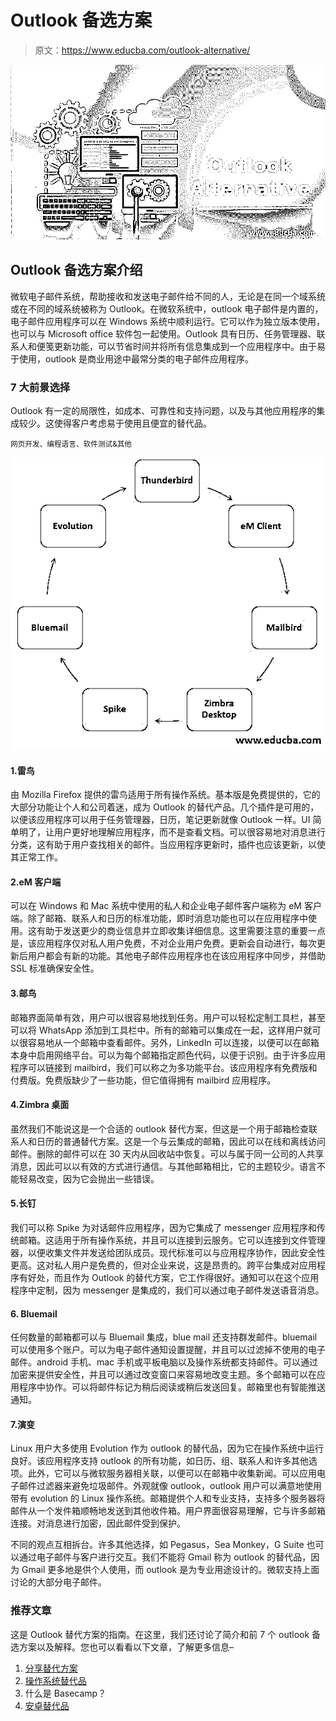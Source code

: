 # Outlook 备选方案

> 原文：<https://www.educba.com/outlook-alternative/>

![Outlook Alternative](img/dccd11500d271216f9db3ba0c24afc2e.png)



## Outlook 备选方案介绍

微软电子邮件系统，帮助接收和发送电子邮件给不同的人，无论是在同一个域系统或在不同的域系统被称为 Outlook。在微软系统中，outlook 电子邮件是内置的，电子邮件应用程序可以在 Windows 系统中顺利运行。它可以作为独立版本使用，也可以与 Microsoft office 软件包一起使用。Outlook 具有日历、任务管理器、联系人和便笺更新功能，可以节省时间并将所有信息集成到一个应用程序中。由于易于使用，outlook 是商业用途中最常分类的电子邮件应用程序。

### 7 大前景选择

Outlook 有一定的局限性，如成本、可靠性和支持问题，以及与其他应用程序的集成较少。这使得客户考虑易于使用且便宜的替代品。

<small>网页开发、编程语言、软件测试&其他</small>

![Top 7 Outlook Alternatives](img/d18d57cb92554c6b84bbeaa0d106cfcb.png)



#### 1.雷鸟

由 Mozilla Firefox 提供的雷鸟适用于所有操作系统。基本版是免费提供的，它的大部分功能让个人和公司着迷，成为 Outlook 的替代产品。几个插件是可用的，以便该应用程序可以用于任务管理器，日历，笔记更新就像 Outlook 一样。UI 简单明了，让用户更好地理解应用程序，而不是查看文档。可以很容易地对消息进行分类，这有助于用户查找相关的邮件。当应用程序更新时，插件也应该更新，以使其正常工作。

#### 2.eM 客户端

可以在 Windows 和 Mac 系统中使用的私人和企业电子邮件客户端称为 eM 客户端。除了邮箱、联系人和日历的标准功能，即时消息功能也可以在应用程序中使用。这有助于发送更少的商业信息并立即收集详细信息。这里需要注意的重要一点是，该应用程序仅对私人用户免费，不对企业用户免费。更新会自动进行，每次更新后用户都会有新的功能。其他电子邮件应用程序也在该应用程序中同步，并借助 SSL 标准确保安全性。

#### 3.邮鸟

邮箱界面简单有效，用户可以很容易地找到任务。用户可以轻松定制工具栏，甚至可以将 WhatsApp 添加到工具栏中。所有的邮箱可以集成在一起，这样用户就可以很容易地从一个邮箱中查看邮件。另外，LinkedIn 可以连接，以便可以在邮箱本身中启用网络平台。可以为每个邮箱指定颜色代码，以便于识别。由于许多应用程序可以链接到 mailbird，我们可以称之为多功能平台。该应用程序有免费版和付费版。免费版缺少了一些功能，但它值得拥有 mailbird 应用程序。

#### 4.Zimbra 桌面

虽然我们不能说这是一个合适的 outlook 替代方案，但这是一个用于邮箱检查联系人和日历的普通替代方案。这是一个与云集成的邮箱，因此可以在线和离线访问邮件。删除的邮件可以在 30 天内从回收站中恢复。可以与属于同一公司的人共享消息，因此可以以有效的方式进行通信。与其他邮箱相比，它的主题较少。语言不能轻易改变，因为它会抛出一些错误。

#### 5.长钉

我们可以称 Spike 为对话邮件应用程序，因为它集成了 messenger 应用程序和传统邮箱。这适用于所有操作系统，并且可以连接到云服务。它可以连接到文件管理器，以便收集文件并发送给团队成员。现代标准可以与应用程序协作，因此安全性更高。这对私人用户是免费的，但对企业来说，这是昂贵的。跨平台集成对应用程序有好处，而且作为 Outlook 的替代方案，它工作得很好。通知可以在这个应用程序中定制，因为 messenger 是集成的，我们可以通过电子邮件发送语音消息。

#### 6\. Bluemail

任何数量的邮箱都可以与 Bluemail 集成，blue mail 还支持群发邮件。bluemail 可以使用多个账户。可以为电子邮件通知设置提醒，并且可以过滤掉不使用的电子邮件。android 手机、mac 手机或平板电脑以及操作系统都支持邮件。可以通过加密来提供安全性，并且可以通过改变窗口来容易地改变主题。多个邮箱可以在应用程序中协作。可以将邮件标记为稍后阅读或稍后发送回复。邮箱里也有智能推送通知。

#### 7.演变

Linux 用户大多使用 Evolution 作为 outlook 的替代品，因为它在操作系统中运行良好。该应用程序支持 outlook 的所有功能，如日历、组、联系人和许多其他选项。此外，它可以与微软服务器相关联，以便可以在邮箱中收集新闻。可以应用电子邮件过滤器来避免垃圾邮件。外观就像 outlook，outlook 用户可以满意地使用带有 evolution 的 Linux 操作系统。邮箱提供个人和专业支持，支持多个服务器将邮件从一个发件箱顺畅地发送到其他收件箱。用户界面很容易理解，它与许多邮箱连接。对消息进行加密，因此邮件受到保护。

不同的观点互相拆台。许多其他选择，如 Pegasus，Sea Monkey，G Suite 也可以通过电子邮件与客户进行交互。我们不能将 Gmail 称为 outlook 的替代品，因为 Gmail 更多地是供个人使用，而 outlook 是为专业用途设计的。微软支持上面讨论的大部分电子邮件。

### 推荐文章

这是 Outlook 替代方案的指南。在这里，我们还讨论了简介和前 7 个 outlook 备选方案以及解释。您也可以看看以下文章，了解更多信息–

1.  [分享替代方案](https://www.educba.com/shareit-alternatives/)
2.  [操作系统替代品](https://www.educba.com/os-alternatives/)
3.  什么是 Basecamp？
4.  [安卓替代品](https://www.educba.com/android-alternatives/)





